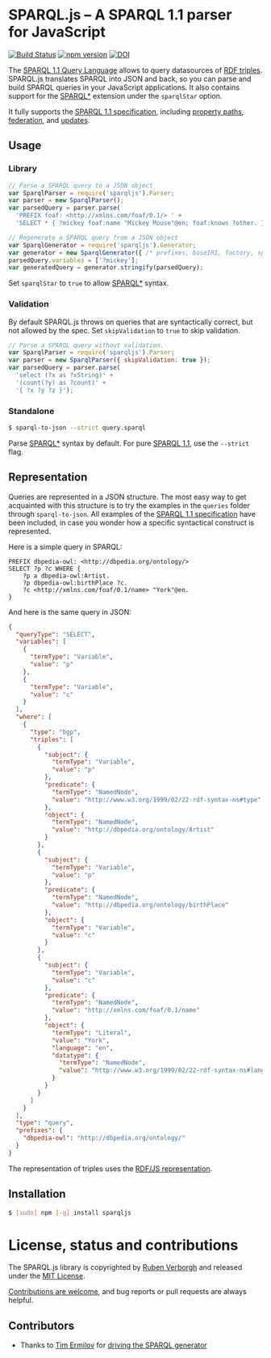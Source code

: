 # SPARQL.js – A SPARQL 1.1 parser for JavaScript
[![Build Status](https://github.com/RubenVerborgh/SPARQL.js/workflows/CI/badge.svg)](https://github.com/RubenVerborgh/SPARQL.js/actions)
[![npm version](https://badge.fury.io/js/sparqljs.svg)](https://www.npmjs.com/package/sparqljs)
[![DOI](https://zenodo.org/badge/22990236.svg)](https://zenodo.org/badge/latestdoi/22990236)

The [SPARQL 1.1 Query Language](http://www.w3.org/TR/sparql11-query/) allows to query datasources of [RDF triples](http://www.w3.org/TR/rdf11-concepts/).
SPARQL.js translates SPARQL into JSON and back,
so you can parse and build SPARQL queries in your JavaScript applications.
It also contains support for the [SPARQL*](https://blog.liu.se/olafhartig/2019/01/10/position-statement-rdf-star-and-sparql-star/) extension
under the `sparqlStar` option.

It fully supports the [SPARQL 1.1 specification](http://www.w3.org/TR/sparql11-query/), including [property paths](http://www.w3.org/TR/sparql11-query/#propertypaths), [federation](http://www.w3.org/TR/sparql11-federated-query/), and [updates](http://www.w3.org/TR/sparql11-update/).

## Usage
### Library
```JavaScript
// Parse a SPARQL query to a JSON object
var SparqlParser = require('sparqljs').Parser;
var parser = new SparqlParser();
var parsedQuery = parser.parse(
  'PREFIX foaf: <http://xmlns.com/foaf/0.1/> ' +
  'SELECT * { ?mickey foaf:name "Mickey Mouse"@en; foaf:knows ?other. }');

// Regenerate a SPARQL query from a JSON object
var SparqlGenerator = require('sparqljs').Generator;
var generator = new SparqlGenerator({ /* prefixes, baseIRI, factory, sparqlStar */ });
parsedQuery.variables = ['?mickey'];
var generatedQuery = generator.stringify(parsedQuery);
```
Set `sparqlStar` to `true` to allow [SPARQL*](https://blog.liu.se/olafhartig/2019/01/10/position-statement-rdf-star-and-sparql-star/) syntax.

### Validation

By default SPARQL.js throws on queries that are syntactically correct, but not allowed by the spec.
Set `skipValidation` to `true` to skip validation.

```JavaScript
// Parse a SPARQL query without validation.
var SparqlParser = require('sparqljs').Parser;
var parser = new SparqlParser({ skipValidation: true });
var parsedQuery = parser.parse(
  'select (?x as ?xString)' +
  '(count(?y) as ?count)' +
  '{ ?x ?y ?z }');
```

### Standalone
```bash
$ sparql-to-json --strict query.sparql
```
Parse [SPARQL*](https://blog.liu.se/olafhartig/2019/01/10/position-statement-rdf-star-and-sparql-star/) syntax by default.
For pure [SPARQL 1.1](http://www.w3.org/TR/sparql11-query/), use the `--strict` flag.

## Representation
Queries are represented in a JSON structure. The most easy way to get acquainted with this structure is to try the examples in the `queries` folder through `sparql-to-json`. All examples of the [SPARQL 1.1 specification](http://www.w3.org/TR/sparql11-query/) have been included, in case you wonder how a specific syntactical construct is represented.

Here is a simple query in SPARQL:
```SPARQL
PREFIX dbpedia-owl: <http://dbpedia.org/ontology/>
SELECT ?p ?c WHERE {
    ?p a dbpedia-owl:Artist.
    ?p dbpedia-owl:birthPlace ?c.
    ?c <http://xmlns.com/foaf/0.1/name> "York"@en.
}
```

And here is the same query in JSON:
```JSON
{
  "queryType": "SELECT",
  "variables": [
    {
      "termType": "Variable",
      "value": "p"
    },
    {
      "termType": "Variable",
      "value": "c"
    }
  ],
  "where": [
    {
      "type": "bgp",
      "triples": [
        {
          "subject": {
            "termType": "Variable",
            "value": "p"
          },
          "predicate": {
            "termType": "NamedNode",
            "value": "http://www.w3.org/1999/02/22-rdf-syntax-ns#type"
          },
          "object": {
            "termType": "NamedNode",
            "value": "http://dbpedia.org/ontology/Artist"
          }
        },
        {
          "subject": {
            "termType": "Variable",
            "value": "p"
          },
          "predicate": {
            "termType": "NamedNode",
            "value": "http://dbpedia.org/ontology/birthPlace"
          },
          "object": {
            "termType": "Variable",
            "value": "c"
          }
        },
        {
          "subject": {
            "termType": "Variable",
            "value": "c"
          },
          "predicate": {
            "termType": "NamedNode",
            "value": "http://xmlns.com/foaf/0.1/name"
          },
          "object": {
            "termType": "Literal",
            "value": "York",
            "language": "en",
            "datatype": {
              "termType": "NamedNode",
              "value": "http://www.w3.org/1999/02/22-rdf-syntax-ns#langString"
            }
          }
        }
      ]
    }
  ],
  "type": "query",
  "prefixes": {
    "dbpedia-owl": "http://dbpedia.org/ontology/"
  }
}
```

The representation of triples uses the [RDF/JS representation](http://rdf.js.org/).

## Installation
```bash
$ [sudo] npm [-g] install sparqljs
```

# License, status and contributions
The SPARQL.js library is copyrighted by [Ruben Verborgh](http://ruben.verborgh.org/)
and released under the [MIT License](https://github.com/RubenVerborgh/SPARQL.js/blob/master/LICENSE.md).

[Contributions are welcome](https://github.com/RubenVerborgh/SPARQL.js/blob/master/CONTRIBUTING.md), and bug reports or pull requests are always helpful.

## Contributors
- Thanks to [Tim Ermilov](https://github.com/yamalight) for [driving the SPARQL generator](https://github.com/RubenVerborgh/SPARQL.js/pull/9)
